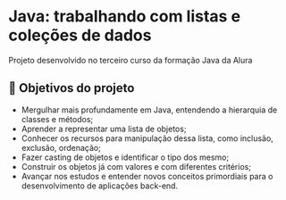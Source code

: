 # Java: trabalhando com listas e coleções de dados

Projeto desenvolvido no terceiro curso da formação Java da Alura


## 🔨 Objetivos do projeto

- Mergulhar mais profundamente em Java, entendendo a hierarquia de classes e métodos;
- Aprender a representar uma lista de objetos; 
- Conhecer os recursos para manipulação dessa lista, como inclusão, exclusão, ordenação;
- Fazer casting de objetos e identificar o tipo dos mesmo;
- Construir os objetos já com valores e com diferentes critérios;
- Avançar nos estudos e entender novos conceitos primordiais para o desenvolvimento de aplicações back-end.
